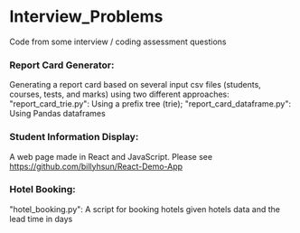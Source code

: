 # Interview_Problems
Code from some interview / coding assessment questions

### Report Card Generator:
Generating a report card based on several input csv files (students, courses, tests, and marks) using two different approaches:
"report_card_trie.py": Using a prefix tree (trie); 
"report_card_dataframe.py": Using Pandas dataframes

### Student Information Display:
A web page made in React and JavaScript. Please see https://github.com/billyhsun/React-Demo-App

### Hotel Booking:
"hotel_booking.py": A script for booking hotels given hotels data and the lead time in days
